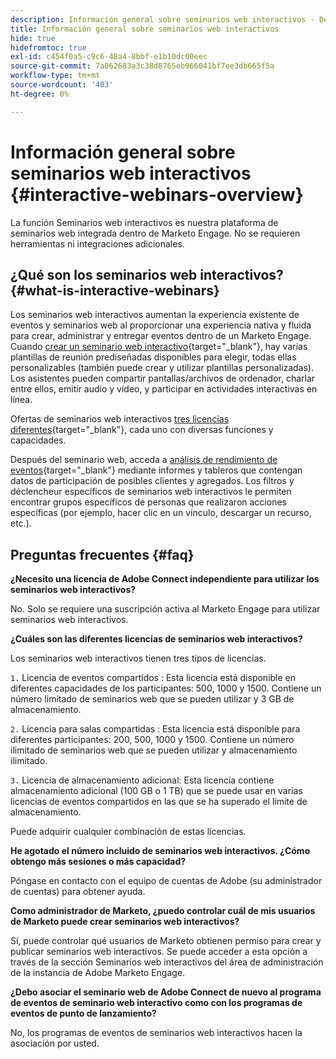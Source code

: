 ```yaml
---
description: Información general sobre seminarios web interactivos - Documentos de Marketo - Documentación del producto
title: Información general sobre seminarios web interactivos
hide: true
hidefromtoc: true
exl-id: c454f0a5-c9c6-48a4-8bbf-e1b10dc00eec
source-git-commit: 7a062683a3c38d8765eb966041bf7ee3db665f5a
workflow-type: tm+mt
source-wordcount: '403'
ht-degree: 0%

---
```


# Información general sobre seminarios web interactivos {#interactive-webinars-overview}

La función Seminarios web interactivos es nuestra plataforma de seminarios web integrada dentro de Marketo Engage. No se requieren herramientas ni integraciones adicionales.

## ¿Qué son los seminarios web interactivos? {#what-is-interactive-webinars}

Los seminarios web interactivos aumentan la experiencia existente de eventos y seminarios web al proporcionar una experiencia nativa y fluida para crear, administrar y entregar eventos dentro de un Marketo Engage. Cuando [crear un seminario web interactivo](/help/marketo/product-docs/demand-generation/events/interactive-webinars/create-an-interactive-webinar.md){target="_blank"}, hay varias plantillas de reunión prediseñadas disponibles para elegir, todas ellas personalizables (también puede crear y utilizar plantillas personalizadas). Los asistentes pueden compartir pantallas/archivos de ordenador, charlar entre ellos, emitir audio y vídeo, y participar en actividades interactivas en línea.

Ofertas de seminarios web interactivos [tres licencias diferentes](/help/marketo/product-docs/demand-generation/events/interactive-webinars/user-and-license-management.md){target="_blank"}, cada uno con diversas funciones y capacidades.

Después del seminario web, acceda a [análisis de rendimiento de eventos](/help/marketo/product-docs/demand-generation/events/interactive-webinars/event-workflows.md){target="_blank"} mediante informes y tableros que contengan datos de participación de posibles clientes y agregados. Los filtros y déclencheur específicos de seminarios web interactivos le permiten encontrar grupos específicos de personas que realizaron acciones específicas (por ejemplo, hacer clic en un vínculo, descargar un recurso, etc.).

## Preguntas frecuentes {#faq}

**¿Necesito una licencia de Adobe Connect independiente para utilizar los seminarios web interactivos?**

No. Solo se requiere una suscripción activa al Marketo Engage para utilizar seminarios web interactivos.

**¿Cuáles son las diferentes licencias de seminarios web interactivos?**

Los seminarios web interactivos tienen tres tipos de licencias.

`1.` Licencia de eventos compartidos : Esta licencia está disponible en diferentes capacidades de los participantes: 500, 1000 y 1500. Contiene un número limitado de seminarios web que se pueden utilizar y 3 GB de almacenamiento.

`2.` Licencia para salas compartidas : Esta licencia está disponible para diferentes participantes: 200, 500, 1000 y 1500. Contiene un número ilimitado de seminarios web que se pueden utilizar y almacenamiento ilimitado.

`3.` Licencia de almacenamiento adicional: Esta licencia contiene almacenamiento adicional (100 GB o 1 TB) que se puede usar en varias licencias de eventos compartidos en las que se ha superado el límite de almacenamiento.

Puede adquirir cualquier combinación de estas licencias.

**He agotado el número incluido de seminarios web interactivos. ¿Cómo obtengo más sesiones o más capacidad?**

Póngase en contacto con el equipo de cuentas de Adobe (su administrador de cuentas) para obtener ayuda.

**Como administrador de Marketo, ¿puedo controlar cuál de mis usuarios de Marketo puede crear seminarios web interactivos?**

Sí, puede controlar qué usuarios de Marketo obtienen permiso para crear y publicar seminarios web interactivos. Se puede acceder a esta opción a través de la sección Seminarios web interactivos del área de administración de la instancia de Adobe Marketo Engage.

**¿Debo asociar el seminario web de Adobe Connect de nuevo al programa de eventos de seminario web interactivo como con los programas de eventos de punto de lanzamiento?**

No, los programas de eventos de seminarios web interactivos hacen la asociación por usted.
